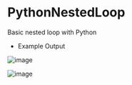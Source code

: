 # PythonNestedLoop
Basic nested loop with Python

- Example Output

![image](https://user-images.githubusercontent.com/97081479/174548775-f99d15b0-413b-4a0d-8e73-02c978167128.png)

![image](https://user-images.githubusercontent.com/97081479/174548899-99445121-38d0-4e9f-b17b-a7f5717b0b95.png)

